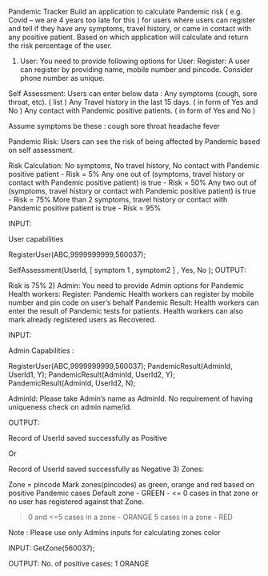 Pandemic Tracker
Build an application to calculate Pandemic risk ( e.g. Covid – we are 4 years too late for this ) for users where users can register and tell if they have any symptoms, travel history, or came in contact with any positive patient.
Based on which application will calculate and return the risk percentage of the user.

1)  User:
You need to provide following options for User:
Register: A user can register by providing name, mobile number and pincode. Consider phone number as unique.

Self Assessment: Users can enter below data :
Any symptoms (cough, sore throat, etc). ( list )
Any Travel history in the last 15 days. ( in form of Yes and No )
Any contact with Pandemic positive patients.  ( in form of Yes and No )

Assume symptoms be these :
cough
sore throat
headache
fever

Pandemic Risk: Users can see the risk of being affected by Pandemic based on self assessment.

Risk Calculation:
No symptoms, No travel history, No contact with Pandemic positive patient - Risk = 5%
Any one out of (symptoms, travel history or contact with Pandemic positive patient) is true - Risk = 50%
Any two out of (symptoms, travel history or contact with Pandemic positive patient) is true - Risk = 75%
More than 2 symptoms, travel history or contact with Pandemic positive patient is true - Risk = 95%


INPUT:

User capabilities
	
RegisterUser(ABC,9999999999,560037);

SelfAssessment(UserId, [ symptom 1 , symptom2  ]  , Yes, No );
OUTPUT:

Risk is 75%
2) Admin:
You need to provide Admin options for Pandemic Health workers:
Register: Pandemic Health workers can register by mobile number and pin code on user’s behalf
Pandemic Result: Health workers can enter the result of Pandemic tests for patients.
Health workers can also mark already registered users as Recovered.

INPUT:

Admin Capabilities :

RegisterUser(ABC,9999999999,560037);
PandemicResult(AdminId, UserId1, Y);
PandemicResult(AdminId, UserId2, Y);
PandemicResult(AdminId, UserId2, N);

AdminId: Please take Admin’s name as AdminId. No requirement of having uniqueness check on admin name/id.

OUTPUT:

Record of UserId saved successfully as Positive

Or

Record of UserId saved successfully as Negative
3) Zones:

Zone = pincode
Mark zones(pincodes) as green, orange and red based on positive Pandemic cases
Default zone - GREEN - <= 0 cases in that zone or no user has registered against that Zone.
>0 and <=5 cases in a zone - ORANGE
>5 cases in a zone - RED

Note : Please use only Admins inputs for calculating zones color


INPUT:
GetZone(560037);

OUTPUT:
No. of positive cases: 1
ORANGE
